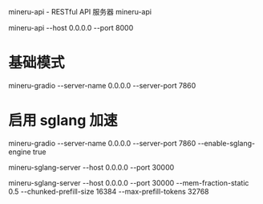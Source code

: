 mineru-api - RESTful API 服务器
mineru-api


mineru-api --host 0.0.0.0 --port 8000

# 基础模式
mineru-gradio --server-name 0.0.0.0 --server-port 7860

# 启用 sglang 加速
mineru-gradio --server-name 0.0.0.0 --server-port 7860 --enable-sglang-engine true

mineru-sglang-server --host 0.0.0.0 --port 30000

mineru-sglang-server --host 0.0.0.0 --port 30000 --mem-fraction-static 0.5 --chunked-prefill-size 16384 --max-prefill-tokens 32768 